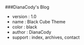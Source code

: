 ###DianaCody's Blog

* version :  1.0
* name    :  Black Cube Theme
* color   :  black
* author  :  DianaCody
* support :  index, archives, contact
